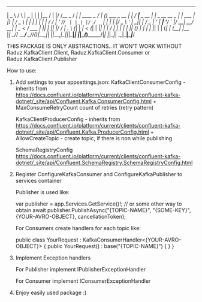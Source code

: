 ﻿  ____      _    ____  _   _ _____  _  __      __ _          ____ _ _            _     ____            _                  _       
 |  _ \    / \  |  _ \| | | |__  / | |/ /__ _ / _| | ____ _ / ___| (_) ___ _ __ | |_  / ___|___  _ __ | |_ _ __ __ _  ___| |_ ___ 
 | |_) |  / _ \ | | | | | | | / /  | ' // _` | |_| |/ / _` | |   | | |/ _ \ '_ \| __|| |   / _ \| '_ \| __| '__/ _` |/ __| __/ __|
 |  _ <  / ___ \| |_| | |_| |/ /_ _| . \ (_| |  _|   < (_| | |___| | |  __/ | | | |_ | |__| (_) | | | | |_| | | (_| | (__| |_\__ \
 |_| \_\/_/   \_\____/ \___//____(_)_|\_\__,_|_| |_|\_\__,_|\____|_|_|\___|_| |_|\__(_)____\___/|_| |_|\__|_|  \__,_|\___|\__|___/


 THIS PACKAGE IS ONLY ABSTRACTIONS.. IT WON'T WORK WITHOUT 
 Raduz.KafkaClient.Client, Raduz.KafkaClient.Consumer or  Raduz.KafkaClient.Publisher


 How to use:
1) Add settings to your appsettings.json:
	KafkaClientConsumerConfig 
		- inherits from https://docs.confluent.io/platform/current/clients/confluent-kafka-dotnet/_site/api/Confluent.Kafka.ConsumerConfig.html
		+ MaxConsumeRetryCount count of retries (retry pattern)

	KafkaClientProducerConfig 
		- inherits from https://docs.confluent.io/platform/current/clients/confluent-kafka-dotnet/_site/api/Confluent.Kafka.ProducerConfig.html
		+ AllowCreateTopic - create topic, if there is non while publishing

	SchemaRegistryConfig https://docs.confluent.io/platform/current/clients/confluent-kafka-dotnet/_site/api/Confluent.SchemaRegistry.SchemaRegistryConfig.html

2) Register ConfigureKafkaConsumer and ConfigureKafkaPublisher to services container
	
	Publisher is used like:

	var publisher = app.Services.GetService<IKafkaPublisher>()!; // or some other way to obtain
	await publisher.PublishAsync("{TOPIC-NAME}", "{SOME-KEY}", {YOUR-AVRO-OBJECT}, cancellationToken);


	For Consumers create handlers for each topic like: 

	public class YourRequest : KafkaConsumerHandler<{YOUR-AVRO-OBJECT}>
	{
		public YourRequest() : base("{TOPIC-NAME}")
		{
		}
	}

3) Implement Exception handlers
	
	For Publisher implement IPublisherExceptionHandler 

	For Consumer implement IConsumerExceptionHandler

4) Enjoy easily used package :)